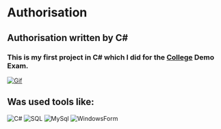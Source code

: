 # Authorisation
## Authorisation written by  C#
### This is my first project in C# which I did for the [College](https://kait20.mskobr.ru/) Demo Exam. 
 
[![Gif](https://media1.tenor.com/m/ARTrdiaCndUAAAAd/%D0%B0%D1%83%D1%82%D0%BE%D1%80%D0%B5%D0%B7%D0%B5%D0%B4.gif)](https://github.com/RecToRWkaif/Authorisation)

 ## Was used tools like: 
 ![C#](https://img.shields.io/badge/-C_Sharp-090909?style=for-the-badge&logo=csharp&logoColor=9c3898)
 ![SQL](https://img.shields.io/badge/-phpMyAdmin-090909?style=for-the-badge&logo=php&logoColor=blue)
 ![MySql](https://img.shields.io/badge/-MySQL-090909?style=for-the-badge&logo=MySQL&logoColor=WHITE)
![WindowsForm](https://img.shields.io/badge/-Windows_Form-090909?style=for-the-badge&logo=Windows&logoColor=)
